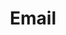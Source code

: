 ---
title: Email
layout: tag
author_profile: false
taxonomy: Email
permalink: /detections/email
sidebar:
  nav: "detections"
---